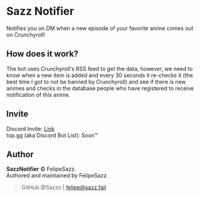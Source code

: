 # Sazz Notifier
Notifies you on DM when a new episode of your favorite anime comes out on Crunchyroll!

## How does it work?

The bot uses Crunchyroll's RSS feed to get the data, however, we need to know when a new item is added and every 30 seconds it re-checks it (the best time I got to not be banned by Crunchyroll) and see if there is new animes and checks in the database people who have registered to receive notification of this anime.

## Invite

Discord Invite: [Link](https://discord.com/oauth2/authorize/?permissions=1&scope=bot&client_id=745674308537417728)
<br>
top.gg (aka Discord Bot List):  Soon:tm:

## Author
**SazzNotifier** © FelipeSazz.
<br>
Authored and maintained by FelipeSazz.

> GitHub @Sazzo | felipe@sazz.fail
